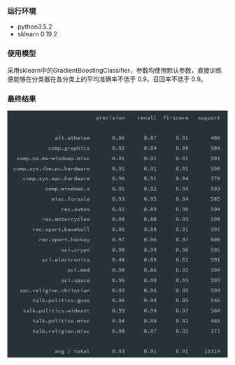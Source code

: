 ### 运行环境
- python3.5.2
- sklearn 0.19.2

### 使用模型
采用sklearn中的GradientBoostingClassifier，参数均使用默认参数，直接训练便能够在分类器在各分类上的平均准确率不低于 0.9，召回率不低于 0.9。

### 最终结果
![avatar](result.png)
